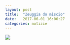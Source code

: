 ```yaml
---
layout: post
title:  "Zeuggia do miscio"
date:   2017-06-01 16:06:27
categories: notizie
---
```


<img src="{{ '/images/zeuggia.jpg' }}" />
